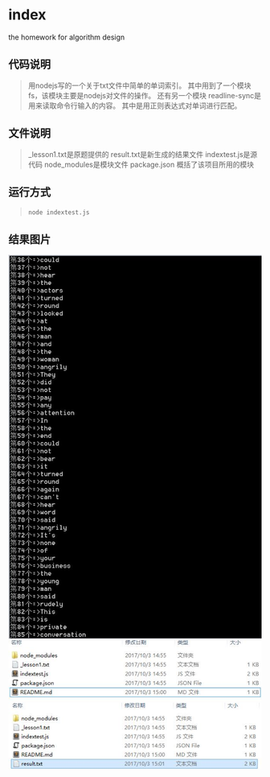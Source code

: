 # index
the homework for algorithm design
## 代码说明
> 用nodejs写的一个关于txt文件中简单的单词索引。
> 其中用到了一个模块 fs，该模块主要是nodejs对文件的操作。
> 还有另一个模块 readline-sync是用来读取命令行输入的内容。
> 其中是用正则表达式对单词进行匹配。
## 文件说明
> _lesson1.txt是原题提供的
> result.txt是新生成的结果文件
> indextest.js是源代码
> node_modules是模块文件
> package.json 概括了该项目所用的模块
## 运行方式
>  `node indextest.js`
## 结果图片
![运行截图](https://github.com/zykee/index_2/blob/master/运行结果截图.JPG)
![运行截图](https://github.com/zykee/index_2/blob/master/运行前文件.JPG)
![运行截图](https://github.com/zykee/index_2/blob/master/运行后文件.JPG)
